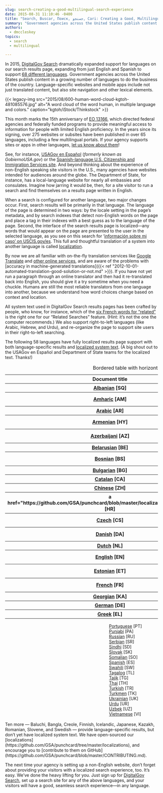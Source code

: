 ```yaml
---
slug: search-creating-a-good-multilingual-search-experience
date: 2015-08-31 11:10:46 -0400
title: "Search, Buscar, Поиск, جستجو, Cari: Creating a Good, Multilingual Search Experience"
summary: "Government agencies across the United States publish content in a growing number of languages to do the business of the country. In 2015, DigitalGov Search dramatically expanded support for languages on our search results page, expanding from just English and Spanish to support 68 different languages."
authors:
  - dmccleskey
topics:
  - search
  - multilingual

---
```


In 2015, [DigitalGov Search](http://search.digitalgov.gov/) dramatically expanded support for languages on our search results page, expanding from just English and Spanish to support [68 different languages](http://search.digitalgov.gov/manual/supported-languages.html). Government agencies across the United States publish content in a growing number of languages to do the business of the country. Language-specific websites and mobile apps include not just translated content, but also site navigation and other lexical elements.

{{< legacy-img src="2015/08/600-human-word-cloud-kgtoh-481085576.jpg" alt="A word cloud of the word human, in multiple language and colors." caption="kgtoh/iStock/Thinkstock" >}}

This month marks the 15th anniversary of [EO 13166](http://www.lep.gov/13166/eo13166.html), which directed federal agencies and federally funded programs to provide meaningful access to information for people with limited English proficiency. In the years since its signing, over 275 websites or subsites have been published in over 65 languages, including a few multilingual portals. If your agency supports sites or apps in other languages, [let us know about them](https://www.surveymonkey.com/r/BCZRZ6C)!

See, for instance, [USAGov en Espa&#241;ol](https://www.usa.gov/espanol/) (_formerly known as GobiernoUSA.gov_) or the [Spanish-language U.S. Citizenship and Immigration Services site](http://www.uscis.gov/espanol). And beyond thinking about the experience of non-English speaking site visitors in the U.S., many agencies have websites intended for audiences around the globe. The Department of State, for instance, has a local-language website for nearly all embassies and consulates. Imagine how jarring it would be, then, for a site visitor to run a search and find themselves on a results page written in English.

When a search is configured for another language, two major changes occur. First, search results will be primarily in that language. The language of the page is determined in two ways: by the locale setting in the page’s metadata, and by search indexes that detect non-English words on the page and place a tag in their indexes with a best guess as to the language of the page. Second, the interface of the search results page is localized—any words that would appear on the page are presented to the user in the selected language, as you see on this search for &#8216;[información sobre mi caso&#8217; on USCIS.gov/es](http://search.uscis.gov/search?affiliate=uscis_gov_es&query=informacion+sobre+mi+caso). This full and thoughtful translation of a system into another language is called [localization](https://en.wikipedia.org/wiki/Internationalization_and_localization).

By now we are all familiar with on-the-fly translation services like [Google Translate](https://translate.google.com/) and [other online services](https://duckduckgo.com/?q=online+translator), and are aware of the problems with [accuracy in machine-generated translations]({{< ref "2012-10-01-automated-translation-good-solution-or-not.md" >}}). If you have not yet run a paragraph through an online translator and then had it re-translated back into English, you should give it a try sometime when you need a chuckle. Humans are still the most reliable translators from one language into another, because we understand how word choices change based on context and location.

All system text used in DigitalGov Search results pages has been crafted by people, who know, for instance, which of the [six French words for &#8220;related&#8221;](https://translate.google.com/#auto/fr/related) is the right one for our “Related Searches” feature. (Hint: it’s not the one the computer recommends.) We also support right-to-left languages (like Arabic, Hebrew, and Urdu), and re-organize the page to support site users in their right-to-left searching.

The following 58 languages have fully localized results page support with both language-specific results and [localized system text](https://github.com/GSA/punchcard/tree/master/localizations). (A big shout out to the USAGov en Espa&#241;ol and Department of State teams for the localized text. Thanks!)


<table class="usa-table usa-table--striped">
<caption>Bordered table with horizontal stripes</caption>

<thead>
<tr>
<th scope="col">Document title</th>
<th scope="col">Description</th>
<th scope="col">Year</th>
</tr>
</thead>

<tbody>

<tr>
<th scope="row"><a href="https://github.com/GSA/punchcard/blob/master/localizations/sq.yml">Albanian</a> [SQ]</th>
<td><a href="https://github.com/GSA/punchcard/blob/master/localizations/ha.yml">Hausa</a> [HA]</td>
<td>1776</td>
</tr>

<tr>
<th scope="row"><a href="https://github.com/GSA/punchcard/blob/master/localizations/am.yml">Amharic</a> [AM]</th>
<td><a href="https://github.com/GSA/punchcard/blob/master/localizations/he.yml">Hebrew</a> [HE]</td>
<td>1776</td>
</tr>

<tr>
<th scope="row"><a href="https://github.com/GSA/punchcard/blob/master/localizations/ar.yml">Arabic</a> [AR]</th>
<td><a href="https://github.com/GSA/punchcard/blob/master/localizations/hi.yml">Hindi</a> [HI]</td>
<td>1776</td>
</tr>

<tr>
<th scope="row"><a href="https://github.com/GSA/punchcard/blob/master/localizations/hy.yml">Armenian</a> [HY]</th>
<td><a href="https://github.com/GSA/punchcard/blob/master/localizations/hu.yml">Hungarian</a> [HU]</td>
<td>1776</td>
</tr>

<tr>
<th scope="row"><a href="https://github.com/GSA/punchcard/blob/master/localizations/az.yml">Azerbaijani</a> [AZ]</th>
<td><a href="https://github.com/GSA/punchcard/blob/master/localizations/id.yml">Indonesian</a> [ID]</td>
<td>1776</td>
</tr>

<tr>
<th scope="row"><a href="https://github.com/GSA/punchcard/blob/master/localizations/be.yml">Belarusian</a> [BE]</th>
<td><a href="https://github.com/GSA/punchcard/blob/master/localizations/it.yml">Italian</a> [IT]</td>
<td>1776</td>
</tr>

<tr>
<th scope="row"><a href="https://github.com/GSA/punchcard/blob/master/localizations/bs.yml">Bosnian</a> [BS]</th>
<td><a href="https://github.com/GSA/punchcard/blob/master/localizations/kl.yml">Kalaallisut</a> [KL]</td>
<td>1776</td>
</tr>

<tr>
<th scope="row"><a href="https://github.com/GSA/punchcard/blob/master/localizations/bg.yml">Bulgarian</a> [BG]</th>
<td><a href="https://github.com/GSA/punchcard/blob/master/localizations/km.yml">Khmer</a> [KM]</td>
<td>1776</td>
</tr>

<tr>
<th scope="row"><a href="https://github.com/GSA/punchcard/blob/master/localizations/ca.yml">Catalan</a> [CA]</th>
<td><a href="https://github.com/GSA/punchcard/blob/master/localizations/ko.yml">Korean</a> [KO]</td>
<td>1776</td>
</tr>

<tr>
<th scope="row"><a href="https://github.com/GSA/punchcard/blob/master/localizations/zh.yml">Chinese</a> [ZH]</th>
<td><a href="https://github.com/GSA/punchcard/blob/master/localizations/ky.yml">Kyrgyz</a> [KY]</td>
<td>1776</td>
</tr>

<tr>
<th scope="row">a href="https://github.com/GSA/punchcard/blob/master/localizations/hr.yml">Croatian</a> [HR]</th>
<td><a href="https://github.com/GSA/punchcard/blob/master/localizations/lv.yml">Latvian</a> [LV]</td>
<td>1776</td>
</tr>

<tr>
<th scope="row"><a href="https://github.com/GSA/punchcard/blob/master/localizations/cs.yml">Czech</a> [CS]</th>
<td><a href="https://github.com/GSA/punchcard/blob/master/localizations/lt.yml">Lithuanian</a> [LT]</td>
<td>1776</td>
</tr>

<tr>
<th scope="row"><a href="https://github.com/GSA/punchcard/blob/master/localizations/da.yml">Danish</a> [DA]</th>
<td><a href="https://github.com/GSA/punchcard/blob/master/localizations/mk.yml">Macedonian</a> [MK]</td>
<td>1776</td>
</tr>

<tr>
<th scope="row"><a href="https://github.com/GSA/punchcard/blob/master/localizations/nl.yml">Dutch</a> [NL]</th>
<td><a href="https://github.com/GSA/punchcard/blob/master/localizations/ms.yml">Malay</a> [MS]</td>
<td>1776</td>
</tr>

<tr>
<th scope="row"><a href="https://github.com/GSA/punchcard/blob/master/localizations/en.yml">English</a> [EN]</th>
<td><a href="https://github.com/GSA/punchcard/blob/master/localizations/mn.yml">Mongolian</a> [MN]</td>
<td>1776</td>
</tr>

<tr>
<th scope="row"><a href="https://github.com/GSA/punchcard/blob/master/localizations/et.yml">Estonian</a> [ET]</th>
<td><a href="https://github.com/GSA/punchcard/blob/master/localizations/me.yml">Montenegrin</a> [ME]</td>
<td>1776</td>
</tr>

<tr>
<th scope="row"><a href="https://github.com/GSA/punchcard/blob/master/localizations/fr.yml">French</a> [FR]</th>
<td><a href="https://github.com/GSA/punchcard/blob/master/localizations/no.yml">Norwegian</a> [NO]</td>
<td>1776</td>
</tr>

<tr>
<th scope="row"><a href="https://github.com/GSA/punchcard/blob/master/localizations/ka.yml">Georgian</a> [KA]</th>
<td><a href="https://github.com/GSA/punchcard/blob/master/localizations/ps.yml">Pashto</a> [PS]</td>
<td>1776</td>
</tr>

<tr>
<th scope="row"><a href="https://github.com/GSA/punchcard/blob/master/localizations/de.yml">German</a> [DE]</th>
<td><a href="https://github.com/GSA/punchcard/blob/master/localizations/fa.yml">Persian</a> [FA]</td>
<td>1776</td>
</tr>

<tr>
<th scope="row"><a href="https://github.com/GSA/punchcard/blob/master/localizations/el.yml">Greek</a> [EL]</th>
<td><a href="https://github.com/GSA/punchcard/blob/master/localizations/pl.yml">Polish</a> [PL]</td>
<td>1776</td>
</tr>

</tbody>
</table>





<div style="width: 30%;padding: 0 10px 0 0;float: right">
  <a href="https://github.com/GSA/punchcard/blob/master/localizations/pt.yml">Portuguese</a> [PT]<br /> 
  <a href="https://github.com/GSA/punchcard/blob/master/localizations/pa.yml">Punjabi</a> [PA]<br /> 
  <a href="https://github.com/GSA/punchcard/blob/master/localizations/ru.yml">Russian</a> [RU]<br /> 
  <a href="https://github.com/GSA/punchcard/blob/master/localizations/sr.yml">Serbian</a> [SR]<br /> 
  <a href="https://github.com/GSA/punchcard/blob/master/localizations/sd.yml">Sindhi</a>‎ [SD]<br /> 
  <a href="https://github.com/GSA/punchcard/blob/master/localizations/sk.yml">Slovak</a> [SK]<br /> 
  <a href="https://github.com/GSA/punchcard/blob/master/localizations/so.yml">Somalian</a> [SO]<br /> 
  <a href="https://github.com/GSA/punchcard/blob/master/localizations/es.yml">Spanish</a> [ES]<br /> 
  <a href="https://github.com/GSA/punchcard/blob/master/localizations/sw.yml">Swahili</a> [SW]<br /> 
  <a href="https://github.com/GSA/punchcard/blob/master/localizations/tl.yml">Tagalog</a> [TL]<br /> 
  <a href="https://github.com/GSA/punchcard/blob/master/localizations/tg.yml">Tajik</a> [TG]<br /> 
  <a href="https://github.com/GSA/punchcard/blob/master/localizations/th.yml">Thai</a> [TH]<br /> 
  <a href="https://github.com/GSA/punchcard/blob/master/localizations/tr.yml">Turkish</a> [TR]<br /> 
  <a href="https://github.com/GSA/punchcard/blob/master/localizations/tk.yml">Turkmen</a> [TK]<br /> 
  <a href="https://github.com/GSA/punchcard/blob/master/localizations/uk.yml">Ukrainian</a> [UK]<br /> 
  <a href="https://github.com/GSA/punchcard/blob/master/localizations/ur.yml">Urdu</a> [UR]<br /> 
  <a href="https://github.com/GSA/punchcard/blob/master/localizations/uz.yml">Uzbek</a> [UZ]<br /> 
  <a href="https://github.com/GSA/punchcard/blob/master/localizations/vi.yml">Vietnamese</a> [VI]
</div>

<div style="clear: both">
</div>
<br />Ten more — Baluchi, Bangla, Creole, Finnish, Icelandic, Japanese, Kazakh, Romanian, Slovene, and Swedish — provide language-specific results, but don’t yet have localized system text. We have open-sourced our [localizations](https://github.com/GSA/punchcard/tree/master/localizations), and encourage you to [contribute to them on GitHub](https://github.com/GSA/punchcard/blob/master/CONTRIBUTING.md).

The next time your agency is setting up a non-English website, don’t forget about providing your visitors with a localized search experience, too. It’s easy. We’ve done the heavy lifting for you. Just sign up for [DigitalGov Search](https://www.search.gov), set up a search site for any of the above languages, and your visitors will have a good, seamless search experience—in any language.
